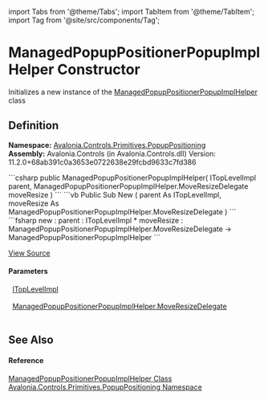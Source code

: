 import Tabs from '@theme/Tabs'; 
import TabItem from '@theme/TabItem'; 
import Tag from '@site/src/components/Tag'; 

# ManagedPopupPositionerPopupImplHelper Constructor


Initializes a new instance of the <a href="T_Avalonia_Controls_Primitives_PopupPositioning_ManagedPopupPositionerPopupImplHelper">ManagedPopupPositionerPopupImplHelper</a> class



## Definition
**Namespace:** <a href="N_Avalonia_Controls_Primitives_PopupPositioning">Avalonia.Controls.Primitives.PopupPositioning</a>  
**Assembly:** Avalonia.Controls (in Avalonia.Controls.dll) Version: 11.2.0+68ab391c0a3653e0722638e29fcbd9633c7fd386

<Tabs groupId="api-code-preview">
<TabItem value="csharp" label="C#">
```csharp
public ManagedPopupPositionerPopupImplHelper(
	ITopLevelImpl parent,
	ManagedPopupPositionerPopupImplHelper.MoveResizeDelegate moveResize
)
```
</TabItem>
<TabItem value="vb" label="VB">
```vb
Public Sub New ( 
	parent As ITopLevelImpl,
	moveResize As ManagedPopupPositionerPopupImplHelper.MoveResizeDelegate
)
```
</TabItem>
<TabItem value="fsharp" label="F#">
```fsharp
new : 
        parent : ITopLevelImpl * 
        moveResize : ManagedPopupPositionerPopupImplHelper.MoveResizeDelegate -> ManagedPopupPositionerPopupImplHelper
```
</TabItem>
</Tabs>



<a href="https://github.com/AvaloniaUI/Avalonia/tree/master/srcAvalonia.Controls/Primitives/PopupPositioning/ManagedPopupPositionerPopupImplHelper.cs#L20" title="View the source code">View Source</a>



#### Parameters
<dl><dt>  <a href="T_Avalonia_Platform_ITopLevelImpl">ITopLevelImpl</a></dt><dd> </dd><dt>  <a href="T_Avalonia_Controls_Primitives_PopupPositioning_ManagedPopupPositionerPopupImplHelper_MoveResizeDelegate">ManagedPopupPositionerPopupImplHelper.MoveResizeDelegate</a></dt><dd> </dd></dl>

## See Also


#### Reference
<a href="T_Avalonia_Controls_Primitives_PopupPositioning_ManagedPopupPositionerPopupImplHelper">ManagedPopupPositionerPopupImplHelper Class</a>  
<a href="N_Avalonia_Controls_Primitives_PopupPositioning">Avalonia.Controls.Primitives.PopupPositioning Namespace</a>  
